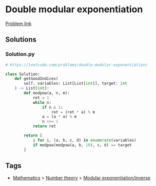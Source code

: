 # Double modular exponentiation

[Problem link](https://leetcode.com/problems/double-modular-exponentiation/)

## Solutions


### Solution.py
```py
# https://leetcode.com/problems/double-modular-exponentiation/

class Solution:
    def getGoodIndices(
        self, variables: List[List[int]], target: int
    ) -> List[int]:
        def modpow(a, n, m):
            ret = 1
            while n:
                if n & 1:
                    ret = (ret * a) % m
                a = (a * a) % m
                n >>= 1
            return ret

        return [
            i for i, (a, b, c, d) in enumerate(variables)
            if modpow(modpow(a, b, 10), c, d) == target
        ]
```
## Tags

* [Mathematics](/Collections/mathematics.md#mathematics) > [Number theory](/Collections/mathematics.md#number-theory) > [Modular exponentiation/inverse](/Collections/mathematics.md#modular-exponentiation-inverse)
